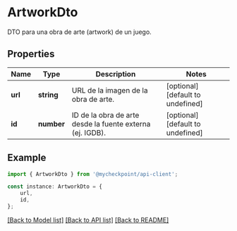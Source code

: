 # ArtworkDto

DTO para una obra de arte (artwork) de un juego.

## Properties

Name | Type | Description | Notes
------------ | ------------- | ------------- | -------------
**url** | **string** | URL de la imagen de la obra de arte. | [optional] [default to undefined]
**id** | **number** | ID de la obra de arte desde la fuente externa (ej. IGDB). | [optional] [default to undefined]

## Example

```typescript
import { ArtworkDto } from '@mycheckpoint/api-client';

const instance: ArtworkDto = {
    url,
    id,
};
```

[[Back to Model list]](../README.md#documentation-for-models) [[Back to API list]](../README.md#documentation-for-api-endpoints) [[Back to README]](../README.md)
